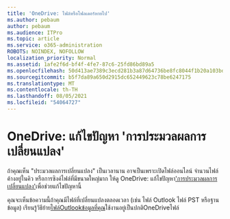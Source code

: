 ```yaml
---
title: 'OneDrive: ไฟล์หรือโฟลเดอร์หายไป'
ms.author: pebaum
author: pebaum
ms.audience: ITPro
ms.topic: article
ms.service: o365-administration
ROBOTS: NOINDEX, NOFOLLOW
localization_priority: Normal
ms.assetid: 1afe2f6d-bf4f-4fe7-87c6-25fd86bd89a5
ms.openlocfilehash: 50d413ae7389c3ecd281b3a87d64736be8fc8044f1b20a103bd3f45c97473502
ms.sourcegitcommit: b5f7da89a650d2915dc652449623c78be6247175
ms.translationtype: MT
ms.contentlocale: th-TH
ms.lasthandoff: 08/05/2021
ms.locfileid: "54064727"
---
```

# <a name="onedrive-troubleshoot-processing-changes"></a>OneDrive: แก้ไขปัญหา 'การประมวลผลการเปลี่ยนแปลง'

ถ้าคุณเห็น "ประมวลผลการเปลี่ยนแปลง" เป็นเวลานาน อาจเป็นเพราะเปิดไฟล์ออนไลน์ จํานวนไฟล์ค้างอยู่ในคิว หรือการซิงค์ไฟล์ที่มีขนาดใหญ่มาก ให้ดู OneDrive: แก้ไขปัญหา['การประมวลผลการเปลี่ยนแปลง'](https://support.office.com/article/onedrive-is-stuck-on-processing-changes-b386b813-9b66-4e47-8c4c-2b45533edccd)เพื่อช่วยแก้ไขปัญหานี้

คุณจะเห็นข้อความนี้ถ้าคุณมีไฟล์ที่เปลี่ยนแปลงตลอดเวลา (เช่น ไฟล์ Outlook ไฟล์ PST หรือฐานข้อมูล) เรียนรู้วิธีย้าย[ไฟล์Outlookข้อมูลที่คุณ](https://support.office.com/article/how-to-remove-an-outlook-pst-data-file-from-onedrive-b6b9e522-59bd-40f7-949f-168d0aa9b38e)ใช้งานอยู่เป็นปกติOneDriveไฟล์
